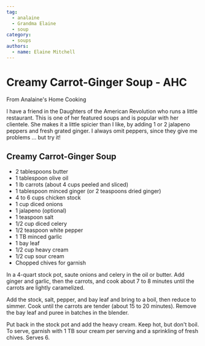```yaml
---
tag:
  - analaine
  - Grandma Elaine
  - soup
category:
  - soups
authors:
  - name: Elaine Mitchell
---
```


# Creamy Carrot-Ginger Soup - AHC
From Analaine's Home Cooking

I have a friend in the Daughters of the American Revolution who runs a little restaurant. This is
one of her featured soups and is popular with her clientele.
She makes it a little spicier than I like, by adding 1 or 2 jalapeno peppers and fresh grated
ginger. I always omit peppers, since they give me problems ... but try it!

## Creamy Carrot-Ginger Soup
* 2 tablespoons butter
* 1 tablespoon olive oil
* 1 lb carrots (about 4 cups peeled and sliced)
* 1 tablespoon minced ginger (or 2 teaspoons dried ginger)
* 4 to 6 cups chicken stock
* 1 cup diced onions
* 1 jalapeno (optional)
* 1 teaspoon salt
* 1/2 cup diced celery
* 1/2 teaspoon white pepper
* 1 TB minced garlic
* 1 bay leaf
* 1/2 cup heavy cream
* 1/2 cup sour cream
* Chopped chives for garnish

In a 4-quart stock pot, saute onions and celery in the oil or butter. Add ginger and garlic, then
the carrots, and cook about 7 to 8 minutes until the carrots are lightly caramelized.

Add the stock, salt, pepper, and bay leaf and bring to a boil, then reduce to simmer. Cook until
the carrots are tender (about 15 to 20 minutes). Remove the bay leaf and puree in batches in the
blender.

Put back in the stock pot and add the heavy cream. Keep hot, but don't boil. To serve, garnish
with 1 TB sour cream per serving and a sprinkling of fresh chives. Serves 6.
